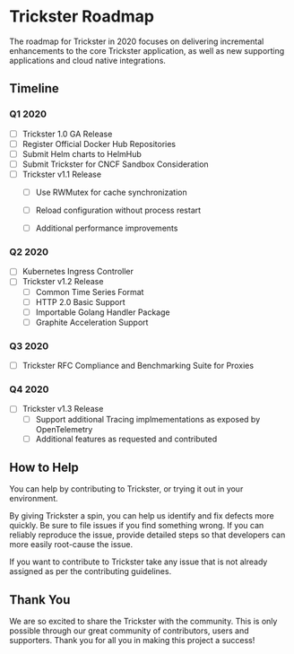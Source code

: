 # Trickster Roadmap

The roadmap for Trickster in 2020 focuses on delivering incremental enhancements to the core Trickster application, as well as new supporting applications and cloud native integrations.

## Timeline

### Q1 2020

- [ ] Trickster 1.0 GA Release
- [ ] Register Official Docker Hub Repositories
- [ ] Submit Helm charts to HelmHub
- [ ] Submit Trickster for CNCF Sandbox Consideration
- [ ] Trickster v1.1 Release
  - [ ] Use RWMutex for cache synchronization
  - [ ] Reload configuration without process restart
  - [ ] Additional performance improvements


### Q2 2020

- [ ] Kubernetes Ingress Controller
- [ ] Trickster v1.2 Release
  - [ ] Common Time Series Format
  - [ ] HTTP 2.0 Basic Support
  - [ ] Importable Golang Handler Package
  - [ ] Graphite Acceleration Support

### Q3 2020
- [ ] Trickster RFC Compliance and Benchmarking Suite for Proxies

### Q4 2020
- [ ] Trickster v1.3 Release
  - [ ] Support additional Tracing implmementations as exposed by OpenTelemetry
  - [ ] Additional features as requested and contributed

## How to Help

You can help by contributing to Trickster, or trying it out in your environment.

By giving Trickster a spin, you can help us identify and fix defects more quickly. Be sure to file issues if you find something wrong. If you can reliably reproduce the issue, provide detailed steps so that developers can more easily root-cause the issue.

If you want to contribute to Trickster take any issue that is not already assigned as per the contributing guidelines.

## Thank You

We are so excited to share the Trickster with the community. This is only possible through our great community of contributors, users and supporters. Thank you for all you in making this project a success!
